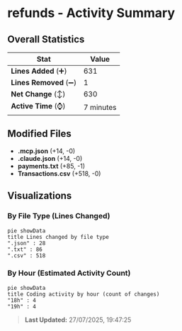 # refunds - Activity Summary 

## Overall Statistics

| Stat                   | Value                                                             |
| ---------------------- | ----------------------------------------------------------------- |
| **Lines Added** (➕)   | 631                                          |
| **Lines Removed** (➖) | 1                                        |
| **Net Change** (↕)    | 630                |
| **Active Time** (⌚)   | 7 minutes |


## Modified Files
- **.mcp.json** (+14, -0)
- **.claude.json** (+14, -0)
- **payments.txt** (+85, -1)
- **Transactions.csv** (+518, -0)

## Visualizations

### By File Type (Lines Changed)

```mermaid
pie showData
title Lines changed by file type
".json" : 28
".txt" : 86
".csv" : 518
```

### By Hour (Estimated Activity Count)

```mermaid
pie showData
title Coding activity by hour (count of changes)
"18h" : 4
"19h" : 4
```


> **Last Updated:** 27/07/2025, 19:47:25